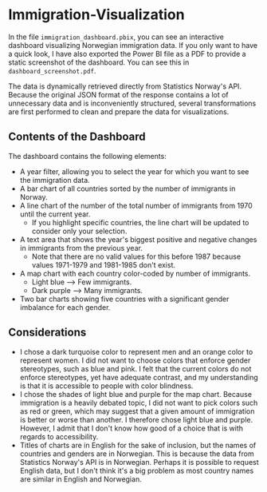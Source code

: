 # Immigration-Visualization
In the file `immigration_dashboard.pbix`, you can see an interactive dashboard visualizing Norwegian immigration data. If you only want to have a quick look, I have also exported the Power BI file as a PDF to provide a static screenshot of the dashboard. You can see this in `dashboard_screenshot.pdf`.

The data is dynamically retrieved directly from Statistics Norway's API. Because the original JSON format of the response contains a lot of unnecessary data and is inconveniently structured, several transformations are first performed to clean and prepare the data for visualizations.

## Contents of the Dashboard
The dashboard contains the following elements:
* A year filter, allowing you to select the year for which you want to see the immigration data.
* A bar chart of all countries sorted by the number of immigrants in Norway.
* A line chart of the number of the total number of immigrants from 1970 until the current year.
  * If you highlight specific countries, the line chart will be updated to consider only your selection.
* A text area that shows the year's biggest positive and negative changes in immigrants from the previous year.
  * Note that there are no valid values for this before 1987 because values 1971-1979 and 1981-1985 don't exist.
* A map chart with each country color-coded by number of immigrants.
  * Light blue --> Few immigrants.
  * Dark purple --> Many immigrants.
* Two bar charts showing five countries with a significant gender imbalance for each gender.


## Considerations
* I chose a dark turquoise color to represent men and an orange color to represent women. I did not want to choose colors that enforce gender stereotypes, such as blue and pink. I felt that the current colors do not enforce stereotypes, yet have adequate contrast, and my understanding is that it is accessible to people with color blindness.
* I chose the shades of light blue and purple for the map chart. Because immigration is a heavily debated topic, I did not want to pick colors such as red or green, which may suggest that a given amount of immigration is better or worse than another. I therefore chose light blue and purple. However, I admit that I don't know how good of a choice that is with regards to accessibility.
* Titles of charts are in English for the sake of inclusion, but the names of countries and genders are in Norwegian. This is because the data from Statistics Norway's API is in Norwegian. Perhaps it is possible to request English data, but I don't think it's a big problem as most country names are similar in English and Norwegian.
